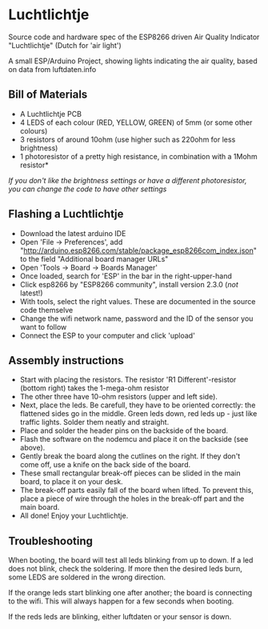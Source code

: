 # Luchtlichtje

Source code and hardware spec of the ESP8266 driven Air Quality Indicator "Luchtlichtje" (Dutch for 'air light')

A small ESP/Arduino Project, showing lights indicating the air quality, based on data from luftdaten.info

## Bill of Materials

- A Luchtlichtje PCB
- 4 LEDS of each colour (RED, YELLOW, GREEN) of 5mm (or some other colours)
- 3 resistors of around 10ohm (use higher such as 220ohm for less brightness)
- 1 photoresistor of a pretty high resistance, in combination with a 1Mohm resistor*

*If you don't like the brightness settings or have a different photoresistor, you can change the code to have other settings*

## Flashing a Luchtlichtje

- Download the latest arduino IDE
- Open 'File -> Preferences', add "http://arduino.esp8266.com/stable/package_esp8266com_index.json" to the field "Additional board manager URLs"
- Open 'Tools -> Board -> Boards Manager'
- Once loaded, search for 'ESP' in the bar in the right-upper-hand
- Click esp8266 by "ESP8266 community", install version 2.3.0 (_not_ latest!)
- With tools, select the right values. These are documented in the source code themselve
- Change the wifi network name, password and the ID of the sensor you want to follow
- Connect the ESP to your computer and click 'upload'


## Assembly instructions

- Start with placing the resistors. The resistor 'R1 Different'-resistor (bottom right) takes the 1-mega-ohm resistor
- The other three have 10-ohm resistors (upper and left side).
- Next, place the leds. Be carefull, they have to be oriented correctly: the flattened sides go in the middle. Green leds down, red leds up - just like traffic lights. Solder them neatly and straight.
- Place and solder the header pins on the backside of the board.
- Flash the software on the nodemcu and place it on the backside (see above).
- Gently break the board along the cutlines on the right. If they don't come off, use a knife on the back side of the board.
- These small rectangular break-off pieces can be slided in the main board, to place it on your desk.
- The break-off parts easily fall of the board when lifted. To prevent this, place a piece of wire through the holes in the break-off part and the main board.
- All done! Enjoy your Luchtlichtje.


## Troubleshooting

When booting, the board will test all leds blinking from up to down.
If a led does not blink, check the soldering.
If more then the desired leds burn, some LEDS are soldered in the wrong direction.

If the orange leds start blinking one after another; the board is connecting to the wifi. This will always happen for a few seconds when booting.

If the reds leds are blinking, either luftdaten or your sensor is down. 
